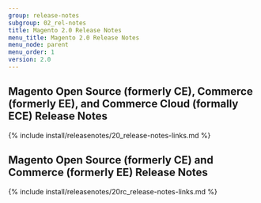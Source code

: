 ```yaml
---
group: release-notes
subgroup: 02_rel-notes
title: Magento 2.0 Release Notes
menu_title: Magento 2.0 Release Notes
menu_node: parent
menu_order: 1
version: 2.0
---
```


## Magento Open Source (formerly CE), Commerce (formerly EE), and Commerce Cloud (formally ECE) Release Notes

{% include install/releasenotes/20_release-notes-links.md %}

## Magento Open Source (formerly CE) and Commerce (formerly EE) Release Notes

{% include install/releasenotes/20rc_release-notes-links.md %}
